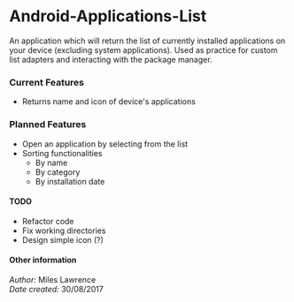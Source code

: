# Android-Applications-List

An application which will return the list of currently installed applications on your device (excluding system applications). Used as practice for custom list adapters and interacting with the package manager.

### Current Features
  * Returns name and icon of device's applications

### Planned Features
  * Open an application by selecting from the list
  * Sorting functionalities
    * By name
    * By category
    * By installation date
    
#### TODO
  * Refactor code
  * Fix working directories
  * Design simple icon (?) 
  
#### Other information
*Author:* Miles Lawrence <br/>
*Date created:* 30/08/2017
